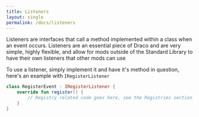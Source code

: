 ```yaml
---
title: Listeners
layout: single
permalink: /docs/listeners
---
```


Listeners are interfaces that call a method implemented within a class when an event occurs. Listeners are an essential piece of Draco and are very simple, highly flexible, and allow for mods outside of the Standard Library to have their own listeners that other mods can use

To use a listener, simply implement it and have it's method in question, here's an example with `IRegisterListener`

```kotlin
class RegisterEvent : IRegisterListener {
    override fun register() {
        // Registry related code goes here, see the Registries section for more info
    }
}
```
